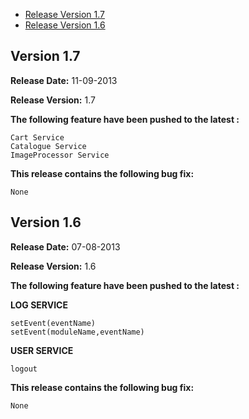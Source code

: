 * [Release Version 1.7](https://github.com/shephertz/App42_JAVASCRIPT_SDK/blob/master/Change%20Log.md#version-17)
* [Release Version 1.6](https://github.com/shephertz/App42_JAVASCRIPT_SDK/blob/master/Change%20Log.md#version-16)

## Version 1.7

**Release Date:** 11-09-2013

**Release Version:** 1.7

**The following feature have been pushed to the latest :**

```
Cart Service
Catalogue Service
ImageProcessor Service
```

**This release contains the following bug fix:**

```
None
```


## Version 1.6

**Release Date:** 07-08-2013

**Release Version:** 1.6

**The following feature have been pushed to the latest :**


**LOG SERVICE**
```
setEvent(eventName)
setEvent(moduleName,eventName)
````

**USER SERVICE**
```
logout
````

**This release contains the following bug fix:**

```
None
```

